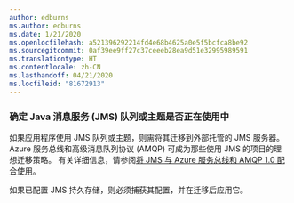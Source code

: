 ```yaml
---
author: edburns
ms.author: edburns
ms.date: 1/21/2020
ms.openlocfilehash: a521396292214fd4e68b4625a0e5f5bcfca8be92
ms.sourcegitcommit: 0af39ee9ff27c37ceeeb28ea9d51e32995989591
ms.translationtype: HT
ms.contentlocale: zh-CN
ms.lasthandoff: 04/21/2020
ms.locfileid: "81672913"
---
```

### <a name="determine-whether-java-message-service-jms-queues-or-topics-are-in-use"></a>确定 Java 消息服务 (JMS) 队列或主题是否正在使用中

如果应用程序使用 JMS 队列或主题，则需将其迁移到外部托管的 JMS 服务器。 Azure 服务总线和高级消息队列协议 (AMQP) 可成为那些使用 JMS 的项目的理想迁移策略。 有关详细信息，请参阅[将 JMS 与 Azure 服务总线和 AMQP 1.0 配合使用](/azure/service-bus-messaging/service-bus-java-how-to-use-jms-api-amqp)。

如果已配置 JMS 持久存储，则必须捕获其配置，并在迁移后应用它。
